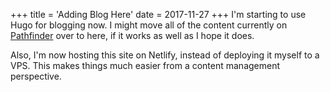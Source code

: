 +++
title = 'Adding Blog Here'
date = 2017-11-27
+++
I'm starting to use Hugo for blogging now. I might move all of the content currently on [Pathfinder](https://pathfinder.space) over to here, if it works as well as I hope it does.

Also, I'm now hosting this site on Netlify, instead of deploying it myself to a VPS. This makes things much easier from a content management perspective.
